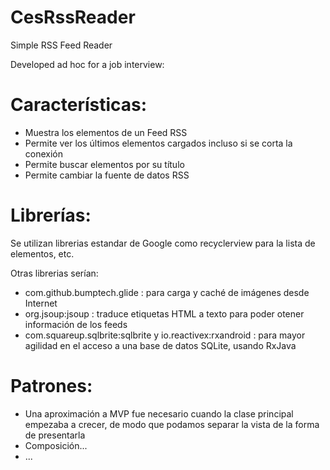 # CesRssReader
Simple RSS Feed Reader

Developed ad hoc for a job interview:

Características:
================

+ Muestra los elementos de un Feed RSS
+ Permite ver los últimos elementos cargados incluso si se corta la conexión
+ Permite buscar elementos por su título
+ Permite cambiar la fuente de datos RSS


Librerías:
==========

Se utilizan librerias estandar de Google como recyclerview para la lista de elementos, etc.

Otras librerias serían:

+ com.github.bumptech.glide : para carga y caché de imágenes desde Internet
+ org.jsoup:jsoup : traduce etiquetas HTML a texto para poder otener información de los feeds
+ com.squareup.sqlbrite:sqlbrite y io.reactivex:rxandroid : para mayor agilidad en el acceso a una base de datos SQLite, usando RxJava


Patrones:
=========

+ Una aproximación a MVP fue necesario cuando la clase principal empezaba a crecer, de modo que podamos separar la vista de la forma de presentarla
+ Composición...
+ ...
 
